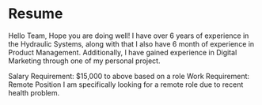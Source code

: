 # Resume
Hello Team,
Hope you are doing well!
I have over 6 years of experience in the Hydraulic Systems, along with that I also have 6 month of experience in Product Management. 
Additionally, I have gained experience in Digital Marketing through one of my personal project.

Salary Requirement: $15,000 to above based on a role
Work Requirement: Remote Position
I am specifically looking for a remote role due to recent health problem.
